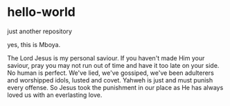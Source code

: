 # hello-world
just another repository

yes, this is Mboya.

The Lord Jesus is my personal saviour. If you haven't made Him your saviour, pray you may not run out of time and have it too late on your side.
No human is perfect. We've lied, we've gossiped, we've been adulterers and worshipped idols, lusted and covet. Yahweh is just and must punish every offense. So Jesus took the punishment in our place as He has always loved us with an everlasting love.
